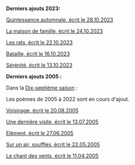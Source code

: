 **Derniers ajouts 2023:**

[Quintessence automnale, écrit le 28.10.2023](./seasons/18_dix_huitieme_saison/quintessence_automnale/)

[La maison de famille, écrit le 24.10.2023](./seasons/18_dix_huitieme_saison/la_maison_de_famille/)

[Les rats, écrit le 22.10.2023](./seasons/18_dix_huitieme_saison/les_rats/)

[Bataille, écrit le 16.10.2023](./seasons/18_dix_huitieme_saison/bataille/)

[Sérénité, écrit le 13.10.2023](./seasons/18_dix_huitieme_saison/serenite/)

**Derniers ajouts 2005 :**

Dans la [Dix-septième saison](./seasons/17_dix_septieme_saison/) :

Les poèmes de 2005 à 2022 sont en cours d'ajout.

[Voisinage, écrit le 20.08.2005](./seasons/17_dix_septieme_saison/voisinage/)

[Une dernière visite, écrit le 13.07.2005](./seasons/17_dix_septieme_saison/une_derniere_visite/)

[Elément, écrit le 27.06.2005](./seasons/17_dix_septieme_saison/element/)

[Sur un air, souffles, écrit le 22.05.2005](./seasons/17_dix_septieme_saison/sur_un_air_souffles/)

[Le chant des vents, écrit le 11.04.2005](./seasons/17_dix_septieme_saison/le_chant_des_vents/)
